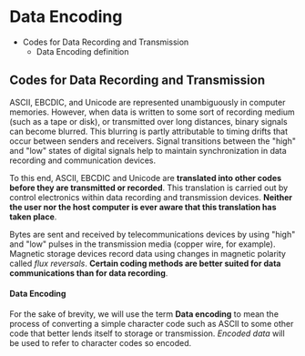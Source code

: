 # Data Encoding

* Codes for Data Recording and Transmission
    * Data Encoding definition

## Codes for Data Recording and Transmission

ASCII, EBCDIC, and Unicode are represented unambiguously in computer memories. However,
when data is written to some sort of recording medium (such as a tape or disk),
or transmitted over long distances, binary signals can become blurred. This blurring
is partly attributable to timing drifts that occur between senders and receivers. Signal
transitions between the "high" and "low" states of digital signals help to maintain 
synchronization in data recording and communication devices.

To this end, ASCII, EBCDIC and Unicode are __translated into other codes before they
are transmitted or recorded__. This translation is carried out by control
electronics within data recording and transmission devices. __Neither the user nor the
host computer is ever aware that this translation has taken place__.
 
Bytes are sent and received by telecommunications devices by using "high" and "low"
pulses in the transmission media (copper wire, for example). Magnetic storage devices
record data using changes in magnetic polarity called _flux reversals_. __Certain
coding methods are better suited for data communications than for data recording__.

#### Data Encoding

For the sake of brevity, we will use the term __Data encoding__ to mean the process of
converting a simple character code such as ASCII to some other code that better lends
itself to storage or transmission. _Encoded data_ will be used to refer to character
codes so encoded.
